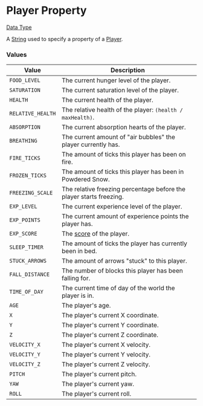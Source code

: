 # Player Property

[Data Type](../data_types.md)

A [String](https://origins.readthedocs.io/en/latest/types/data_types/string/) used to specify a property of a [Player](https://minecraft.wiki/w/Player).

### Values
| Value	  			| Description   														|
|-------------------|-----------------------------------------------------------------------|
| `FOOD_LEVEL`      | The current hunger level of the player.                               |
| `SATURATION`      | The current saturation level of the player.                           |
| `HEALTH`          | The current health of the player.                                     |
| `RELATIVE_HEALTH` | The relative health of the player: `(health / maxHealth)`.            |
| `ABSORPTION`      | The current absorption hearts of the player.                          |
| `BREATHING`       | The current amount of "air bubbles" the player currently has.         |
| `FIRE_TICKS`      | The amount of ticks this player has been on fire.                     |
| `FROZEN_TICKS`    | The amount of ticks this player has been in Powdered Snow.            |
| `FREEZING_SCALE`  | The relative freezing percentage before the player starts freezing.   |
| `EXP_LEVEL`		| The current experience level of the player.							|
| `EXP_POINTS`		| The current amount of experience points the player has.				|
| `EXP_SCORE`       | The [score](https://minecraft.wiki/w/Experience#Score) of the player. |
| `SLEEP_TIMER`     | The amount of ticks the player has currently been in bed.             |
| `STUCK_ARROWS`    | The amount of arrows "stuck" to this player.                          |
| `FALL_DISTANCE`	| The number of blocks this player has been falling for.				|
| `TIME_OF_DAY`		| The current time of day of the world the player is in.				|
| `AGE`				| The player's age.														|
| `X`               | The player's current X coordinate.                                    |
| `Y`               | The player's current Y coordinate.                                    |
| `Z`               | The player's current Z coordinate.                                    |
| `VELOCITY_X`      | The player's current X velocity.                                      |
| `VELOCITY_Y`      | The player's current Y velocity.                                      |
| `VELOCITY_Z`      | The player's current Z velocity.                                      |
| `PITCH`           | The player's current pitch.                                           |
| `YAW`             | The player's current yaw.                                             |
| `ROLL`            | The player's current roll.                                            |